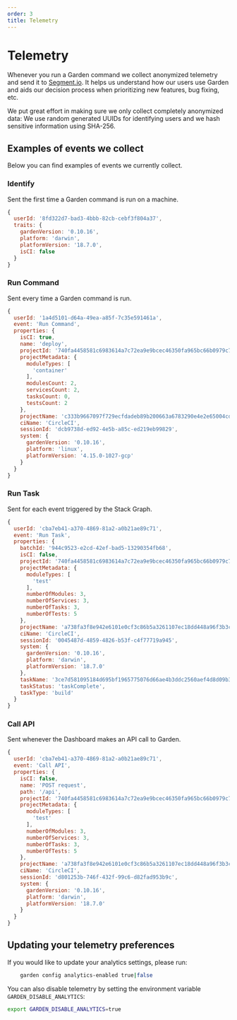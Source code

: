 ```yaml
---
order: 3
title: Telemetry
---
```


# Telemetry

Whenever you run a Garden command we collect anonymized telemetry and send it to [Segment.io](https://segment.io).
It helps us understand how our users use Garden and aids our decision process when prioritizing new features, bug fixing, etc.

We put great effort in making sure we only collect completely anonymized data: We use random generated UUIDs for identifying users and we hash sensitive information using SHA-256.

## Examples of events we collect

Below you can find examples of events we currently collect.

### Identify

Sent the first time a Garden command is run on a machine.

```js
{
  userId: '8fd322d7-bad3-4bbb-82cb-cebf3f804a37',
  traits: {
    gardenVersion: '0.10.16',
    platform: 'darwin',
    platformVersion: '18.7.0',
    isCI: false
  }
}
```

### Run Command

Sent every time a Garden command is run.

```js
{
  userId: '1a4d5101-d64a-49ea-a85f-7c35e591461a',
  event: 'Run Command',
  properties: {
    isCI: true,
    name: 'deploy',
    projectId: '740fa4458581c6983614a7c72ea9e9bcec46350fa965bc66b0979c7a5b4dd951',
    projectMetadata: {
      moduleTypes: [
        'container'
      ],
      modulesCount: 2,
      servicesCount: 2,
      tasksCount: 0,
      testsCount: 2
    },
    projectName: 'c333b9667097f729ecfdadeb89b200663a6783290e4e2e65004cd74b4570a5c0',
    ciName: 'CircleCI',
    sessionId: 'dcb9738d-ed92-4e5b-a85c-ed219eb99829',
    system: {
      gardenVersion: '0.10.16',
      platform: 'linux',
      platformVersion: '4.15.0-1027-gcp'
    }
  }
}
```

### Run Task

Sent for each event triggered by the Stack Graph.

```js
{
  userId: 'cba7eb41-a370-4869-81a2-a0b21ae89c71',
  event: 'Run Task',
  properties: {
    batchId: '944c9523-e2cd-42ef-bad5-13290354fb68',
    isCI: false,
    projectId: '740fa4458581c6983614a7c72ea9e9bcec46350fa965bc66b0979c7a5b4dd951',
    projectMetadata: {
      moduleTypes: [
        'test'
      ],
      numberOfModules: 3,
      numberOfServices: 3,
      numberOfTasks: 3,
      numberOfTests: 5
    },
    projectName: 'a738fa3f8e942e6101e0cf3c86b5a3261107ec18dd448a96f3b3ce96b9ff7a10',
    ciName: 'CircleCI',
    sessionId: '0045487d-4859-4826-b53f-c4f77719a945',
    system: {
      gardenVersion: '0.10.16',
      platform: 'darwin',
      platformVersion: '18.7.0'
    },
    taskName: '3ce7d581095184d695bf1965775076d66ae4b3ddc2560aef4d8d09b338a001ed',
    taskStatus: 'taskComplete',
    taskType: 'build'
  }
}
```

### Call API

Sent whenever the Dashboard makes an API call to Garden.

```js
{
  userId: 'cba7eb41-a370-4869-81a2-a0b21ae89c71',
  event: 'Call API',
  properties: {
    isCI: false,
    name: 'POST request',
    path: '/api',
    projectId: '740fa4458581c6983614a7c72ea9e9bcec46350fa965bc66b0979c7a5b4dd951',
    projectMetadata: {
      moduleTypes: [
        'test'
      ],
      numberOfModules: 3,
      numberOfServices: 3,
      numberOfTasks: 3,
      numberOfTests: 5
    },
    projectName: 'a738fa3f8e942e6101e0cf3c86b5a3261107ec18dd448a96f3b3ce96b9ff7a10',
    ciName: 'CircleCI',
    sessionId: 'd801253b-746f-432f-99c6-d82fad953b9c',
    system: {
      gardenVersion: '0.10.16',
      platform: 'darwin',
      platformVersion: '18.7.0'
    }
  }
}
```

## Updating your telemetry preferences

If you would like to update your analytics settings, please run:

```sh
    garden config analytics-enabled true|false
```

You can also disable telemetry by setting the environment variable `GARDEN_DISABLE_ANALYTICS`:

```sh
export GARDEN_DISABLE_ANALYTICS=true
```
